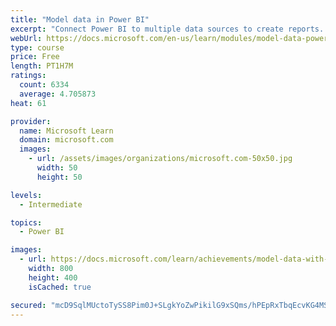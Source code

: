 ```yaml
---
title: "Model data in Power BI"
excerpt: "Connect Power BI to multiple data sources to create reports. Define the relationship between your data sources."
webUrl: https://docs.microsoft.com/en-us/learn/modules/model-data-power-bi/
type: course
price: Free
length: PT1H7M
ratings:
  count: 6334
  average: 4.705873
heat: 61

provider:
  name: Microsoft Learn
  domain: microsoft.com
  images:
    - url: /assets/images/organizations/microsoft.com-50x50.jpg
      width: 50
      height: 50

levels:
  - Intermediate

topics:
  - Power BI

images:
  - url: https://docs.microsoft.com/learn/achievements/model-data-with-power-bi-desktop-social.png
    width: 800
    height: 400
    isCached: true

secured: "mcD9SqlMUctoTySS8Pim0J+SLgkYoZwPikilG9xSQms/hPEpRxTbqEcvKG4MSLK23CSdFNqwrEIp8WpwOP9qASKXWLo9njdLqQzpNGeqidXmUjOMvmPWhbNZpw8PcxnUW7vBrSag/yu8gN6KAw2xPUMCWy8CPlKwUiwgcwEUc7vzLJHTm3CFJ4SaRx7E3a4qWMWtcVgX/nC9NFZltwJ5HZKheYwEoxsC+7SDbVndtnyj+lVib4gP+vhxmI+PTbrgnP1tgqctkOgmSUtXPrQAGAV0bhm9eLTdKPlViL0sLDUTNX6rt4TYgM4P3FgjPTq8gcl/VwUYvGVHE0Y15WtD2WUX4TFt2TQ4ShFZdieJlnfUaSs/SLttTCYhcDqKq+hkLUAWuCZZp+RY061Kf295UTW4tonOFK4YtMFqRGWIi54=;0g1xC1nrjoBKN+7foRd4aQ=="
---
```


